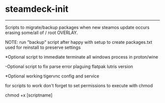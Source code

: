 # steamdeck-init
-----------------
Scripts to migrate/backup packages when new steamos update occurs erasing some/all of / root OVERLAY.

NOTE: run "backup" script after happy with setup to create packages.txt used for reinstall to preserve settings

*Optional script to immediate terminate all windows process in proton/wine

-Optional script to fix parse error plaguing flatpak lutris version

*Optional working tigervnc config and service

for scripts to work don't forget to set permissions to execute with chmod

chmod +x [scriptname]
